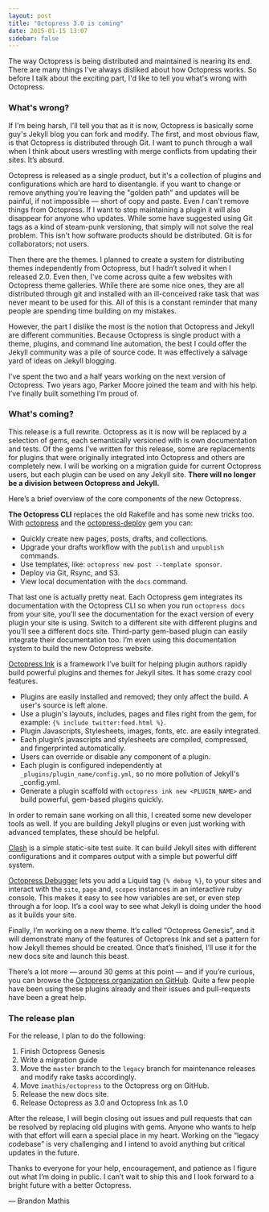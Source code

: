 ```yaml
---
layout: post
title: "Octopress 3.0 is coming"
date: 2015-01-15 13:07
sidebar: false
---
```


The way Octopress is being distributed and maintained is nearing its end. There are many things I've always disliked about how Octopress works. So before I talk about the exciting part, I'd like to tell you what's wrong with Octopress.

### What's wrong?

If I'm being harsh, I'll tell you that as it is now, Octopress is basically some guy's Jekyll blog you can fork and modify. The first, and most obvious flaw, is that Octopress is distributed through Git. I want to punch through a wall when I think about users wrestling with merge conflicts from updating their sites. It’s absurd.

Octopress is released as a single product, but it's a collection of plugins and configurations which are hard to disentangle. if you want to change or remove anything you're leaving the "golden path" and updates will be painful, if not impossible — short of copy and paste. Even *I* can't remove things from Octopress. If I want to stop maintaining a plugin it will also disappear for anyone who updates. While some have suggested using Git tags as a kind of steam-punk versioning, that simply will not solve the real problem. This isn't how software products should be distributed. Git is for collaborators; not users.

Then there are the themes. I planned to create a system for distributing themes independently from Octopress, but I hadn’t solved it when I released 2.0. Even then, I've come across quite a few websites with Octopress theme galleries. While there are some nice ones, they are all distributed through git and installed with an ill-conceived rake task that was never meant to be used for this. All of this is a constant reminder that many people are spending time building on my mistakes.

<p><span class="pullquote-right" data-pullquote="The part I dislike the most is the notion that Octopress and Jekyll are different communities."></span>However, the part I dislike the most is the notion that Octopress and Jekyll are different communities. Because Octopress is single product with a theme, plugins, and command line automation, the best I could offer the Jekyll community was a pile of source code. It was effectively a salvage yard of ideas on Jekyll blogging.</p>

I've spent the two and a half years working on the next version of Octopress. Two years ago, Parker Moore joined the team and with his help. I’ve finally built something I’m proud of.

### What's coming?

This release is a full rewrite. Octopress as it is now will be replaced by a selection of gems, each semantically versioned with is own documentation and tests. Of the gems I’ve written for this release, some are replacements for plugins that were originally integrated into Octopress and others are completely new. I will be working on a migration guide for current Octopress users, but each plugin can be used on any Jekyll site. **There will no longer be a division between Octopress and Jekyll.**

Here’s a brief overview of the core components of the new Octopress.

**The Octopress CLI** replaces the old Rakefile and has some new tricks too. With [octopress](https://github.com/octopress/octopress) and the [octopress-deploy](https://github.com/octopress/deploy) gem you can:

- Quickly create new pages, posts, drafts, and collections.
- Upgrade your drafts workflow with the `publish` and `unpublish` commands.
- Use templates, like: `octopress new post --template sponsor`.
- Deploy via Git, Rsync, and S3.
- View local documentation with the `docs` command.

That last one is actually pretty neat. Each Octopress gem integrates its documentation with the Octopress CLI so when you run `octopress docs` from your site, you’ll see the documentation for the exact version of every plugin your site is using. Switch to a different site with different plugins and you’ll see a different docs site. Third-party gem-based plugin can easily integrate their documentation too. I’m even using this documentation system to build the new Octopress website.

[Octopress Ink](https://github.com/octopress/ink) is a framework I’ve built for helping plugin authors rapidly build powerful plugins and themes for Jekyll sites. It has some crazy cool features.

- Plugins are easily installed and removed; they only affect the build. A user's source is left alone.
- Use a plugin's layouts, includes, pages and files right from the gem, for example: <code>&#123;% include twitter:feed.html %&#125;</code>.
- Plugin Javascripts, Stylesheets, images, fonts, etc. are easily integrated.
- Each plugin’s javascripts and stylesheets are compiled, compressed, and fingerprinted automatically.
- Users can override or disable any component of a plugin.
- Each plugin is configured independently at `_plugins/plugin_name/config.yml`, so no more pollution of Jekyll's _config.yml.
- Generate a plugin scaffold with `octopress ink new <PLUGIN_NAME>` and build powerful, gem-based plugins quickly.

In order to remain sane working on all this, I created some new developer tools as well. If you are building Jekyll plugins or even just working with advanced templates, these should be helpful.

[Clash](https://github.com/imathis/clash) is a simple static-site test suite. It can build Jekyll sites with different configurations and it compares output with a simple but powerful diff system.

[Octopress Debugger](https://github.com/octopress/debugger) lets you add a Liquid tag <code>&#123;% debug %&#125;</code>, to your sites and interact with the `site`, `page` and, `scopes` instances in an interactive ruby console. This makes it easy to see how variables are set, or even step through a for loop. It’s a cool way to see what Jekyll is doing under the hood as it builds your site.

Finally, I’m working on a new theme. It’s called “Octopress Genesis”, and it will demonstrate many of the features of Octopress Ink and set a pattern for how Jekyll themes should be created. Once that’s finished, I’ll use it for the new docs site and launch this beast.

There’s a lot more — around 30 gems at this point — and if you’re curious, you can browse the [Octopress organization on GitHub](https://github.com/octopress). Quite a few people have been using these plugins already and their issues and pull-requests have been a great help.

### The release plan

For the release, I plan to do the following:

1. Finish Octopress Genesis
2. Write a migration guide
3. Move the `master` branch to the `legacy` branch for maintenance releases and modify rake tasks accordingly.
4. Move `imathis/octopress` to the Octopress org on GitHub.
5. Release the new docs site.
6. Release Octopress as 3.0 and Octopress Ink as 1.0

After the release, I will begin closing out issues and pull requests that can be resolved by replacing old plugins with gems. Anyone who wants to help with that effort will earn a special place in my heart. Working on the “legacy codebase” is very challenging and I intend to avoid anything but critical updates in the future.

Thanks to everyone for your help, encouragement, and patience as I figure out what I’m doing in public. I can’t wait to ship this and I look forward to a bright future with a better Octopress.

— Brandon Mathis
